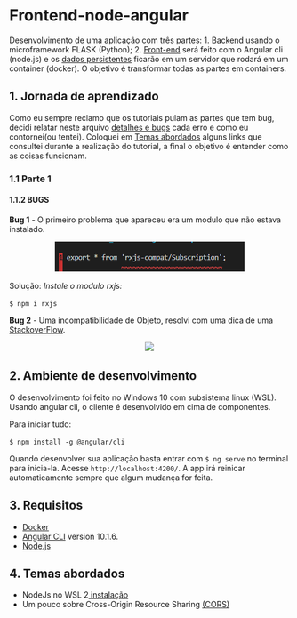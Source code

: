 # Frontend-node-angular

Desenvolvimento de uma aplicação com três partes: 1. [Backend](https://github.com/TiagoGIM/Backend-Flask-Docker) usando o microframework FLASK (Python); 2. [Front-end](https://github.com/TiagoGIM/Frontend-node-angular/) será feito com o Angular cli (node.js) e os [dados persistentes](##-Banco-de-dados) ficarão em um servidor que rodará em um container (docker).
O objetivo é transformar todas as partes em containers.

## 1. Jornada de aprendizado
Como eu sempre reclamo que os tutoriais pulam as partes que tem bug, decidi relatar neste arquivo [detalhes e bugs](https://github.com/TiagoGIM/Frontend-node-angular/blob/main/detalhes_e_bugs.txt) cada erro e como eu contornei(ou tentei).
Coloquei em [Temas abordados](##-3.-Temas-abordados.) alguns links que consultei durante a realização do tutorial, a final o objetivo é entender como as coisas funcionam.
### 1.1 Parte 1 
#### 1.1.2 **BUGS**
**Bug 1** -
O primeiro problema que apareceu era um modulo que não estava instalado.
<div  align="center">
<section data-markdown>                    
<img src="./app/imgs_bugs/bug_1.PNG">
</section>
</div>
 
Solução: *Instale o modulo rxjs:*

 ``` $ npm i rxjs ```


**Bug 2** - Uma incompatibilidade de Objeto, resolvi com uma dica de uma [StackoverFlow](https://stackoverflow.com/questions/54475893/typescript-type-x-is-missing-the-following-properties-from-type-y-length-pop).


<div  align="center">
<section data-markdown>                    
<img src="./app/imgs_bugs/bug_2.PNG">
</section>
</div>

## 2. Ambiente de desenvolvimento
O desenvolvimento foi feito no Windows 10 com subsistema linux (WSL).
Usando angular cli, o cliente é desenvolvido em cima de componentes.

Para iniciar tudo:

```$ npm install -g @angular/cli```

Quando desenvolver sua aplicação basta entrar com `$ ng serve` no terminal para inicia-la. Acesse `http://localhost:4200/`. A app irá reinicar automaticamente sempre que algum mudança for feita.

## 3. Requisitos
- [Docker](https://www.docker.com/)
- [Angular CLI](https://github.com/angular/angular-cli) version 10.1.6.
- [Node.js](https://nodejs.org/pt-br/)

## 4. Temas abordados
- NodeJs no WSL 2[ instalação ](https://docs.microsoft.com/pt-br/windows/nodejs/setup-on-wsl2)
- Um pouco sobre Cross-Origin Resource Sharing [(CORS)](https://developer.mozilla.org/en-US/docs/Web/HTTP/CORS)


